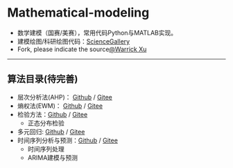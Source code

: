 # Mathematical-modeling

- 数学建模（国赛/美赛），常用代码Python与MATLAB实现。
- 建模绘图/科研绘图代码：[ScienceGallery](https://github.com/xwj770427414/ScienceGallery)
- Fork, please indicate the source[@Warrick Xu](https://github.com/xwj770427414)

----------------------

## 算法目录(待完善)

- 层次分析法(AHP)： [Github](https://github.com/xwj770427414/Mathematical-modeling/tree/main/层次分析法AHP) / [Gitee](https://gitee.com/xwj770427414/Mathematical-modeling/tree/main/层次分析法AHP)
- 熵权法(EWM)： [Github](https://github.com/xwj770427414/Mathematical-modeling/tree/main/熵权法EWM) / [Gitee](https://gitee.com/xwj770427414/Mathematical-modeling/tree/main/层次分析法AHP)
- 检验方法：[Github](https://github.com/xwj770427414/Mathematical-modeling/tree/main/检验方法) / [Gitee](https://gitee.com/xwj770427414/Mathematical-modeling/tree/main/检验方法)
  - 正态分布检验
- 多元回归: [Github](https://github.com/xwj770427414/Mathematical-modeling/tree/main/多元回归) / [Gitee](https://gitee.com/xwj770427414/Mathematical-modeling/tree/main/多元回归)
- 时间序列分析与预测：[Github](https://github.com/xwj770427414/Mathematical-modeling/tree/main/时间序列分析与预测) / [Gitee](https://gitee.com/xwj770427414/Mathematical-modeling/tree/main/时间序列分析与预测)
  - 时间序列处理
  - ARIMA建模与预测